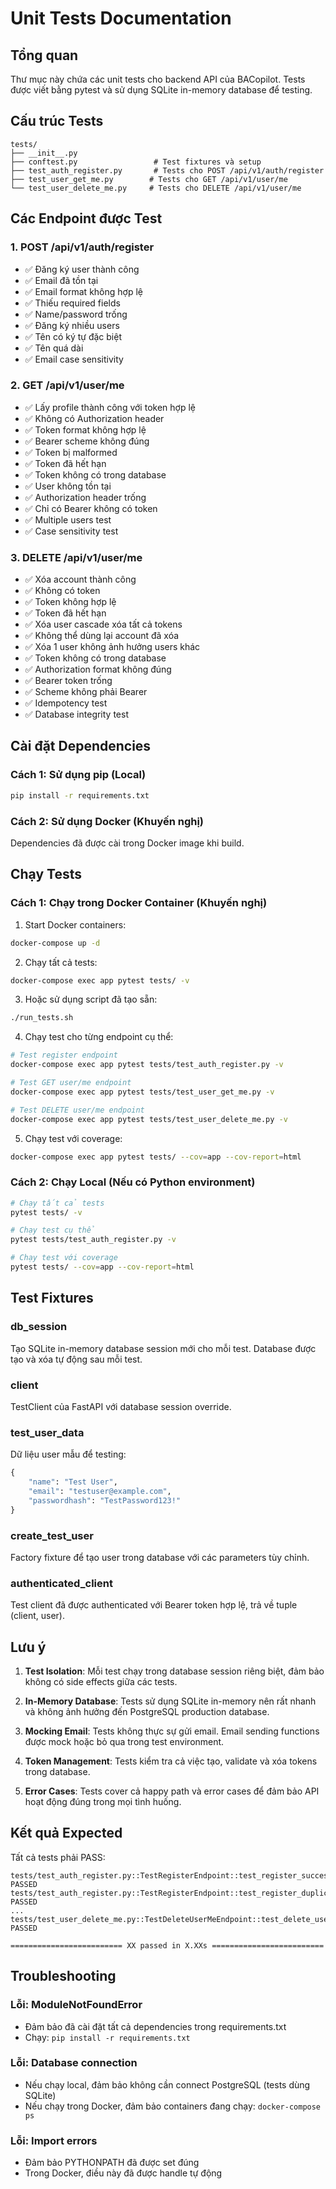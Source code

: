 # Unit Tests Documentation

## Tổng quan

Thư mục này chứa các unit tests cho backend API của BACopilot. Tests được viết bằng pytest và sử dụng SQLite in-memory database để testing.

## Cấu trúc Tests

```
tests/
├── __init__.py
├── conftest.py                 # Test fixtures và setup
├── test_auth_register.py       # Tests cho POST /api/v1/auth/register
├── test_user_get_me.py        # Tests cho GET /api/v1/user/me
└── test_user_delete_me.py     # Tests cho DELETE /api/v1/user/me
```

## Các Endpoint được Test

### 1. POST /api/v1/auth/register
- ✅ Đăng ký user thành công
- ✅ Email đã tồn tại
- ✅ Email format không hợp lệ
- ✅ Thiếu required fields
- ✅ Name/password trống
- ✅ Đăng ký nhiều users
- ✅ Tên có ký tự đặc biệt
- ✅ Tên quá dài
- ✅ Email case sensitivity

### 2. GET /api/v1/user/me
- ✅ Lấy profile thành công với token hợp lệ
- ✅ Không có Authorization header
- ✅ Token format không hợp lệ
- ✅ Bearer scheme không đúng
- ✅ Token bị malformed
- ✅ Token đã hết hạn
- ✅ Token không có trong database
- ✅ User không tồn tại
- ✅ Authorization header trống
- ✅ Chỉ có Bearer không có token
- ✅ Multiple users test
- ✅ Case sensitivity test

### 3. DELETE /api/v1/user/me
- ✅ Xóa account thành công
- ✅ Không có token
- ✅ Token không hợp lệ
- ✅ Token đã hết hạn
- ✅ Xóa user cascade xóa tất cả tokens
- ✅ Không thể dùng lại account đã xóa
- ✅ Xóa 1 user không ảnh hưởng users khác
- ✅ Token không có trong database
- ✅ Authorization format không đúng
- ✅ Bearer token trống
- ✅ Scheme không phải Bearer
- ✅ Idempotency test
- ✅ Database integrity test

## Cài đặt Dependencies

### Cách 1: Sử dụng pip (Local)
```bash
pip install -r requirements.txt
```

### Cách 2: Sử dụng Docker (Khuyến nghị)
Dependencies đã được cài trong Docker image khi build.

## Chạy Tests

### Cách 1: Chạy trong Docker Container (Khuyến nghị)

1. Start Docker containers:
```bash
docker-compose up -d
```

2. Chạy tất cả tests:
```bash
docker-compose exec app pytest tests/ -v
```

3. Hoặc sử dụng script đã tạo sẵn:
```bash
./run_tests.sh
```

4. Chạy test cho từng endpoint cụ thể:
```bash
# Test register endpoint
docker-compose exec app pytest tests/test_auth_register.py -v

# Test GET user/me endpoint
docker-compose exec app pytest tests/test_user_get_me.py -v

# Test DELETE user/me endpoint
docker-compose exec app pytest tests/test_user_delete_me.py -v
```

5. Chạy test với coverage:
```bash
docker-compose exec app pytest tests/ --cov=app --cov-report=html
```

### Cách 2: Chạy Local (Nếu có Python environment)

```bash
# Chạy tất cả tests
pytest tests/ -v

# Chạy test cụ thể
pytest tests/test_auth_register.py -v

# Chạy test với coverage
pytest tests/ --cov=app --cov-report=html
```

## Test Fixtures

### db_session
Tạo SQLite in-memory database session mới cho mỗi test. Database được tạo và xóa tự động sau mỗi test.

### client
TestClient của FastAPI với database session override.

### test_user_data
Dữ liệu user mẫu để testing:
```python
{
    "name": "Test User",
    "email": "testuser@example.com",
    "passwordhash": "TestPassword123!"
}
```

### create_test_user
Factory fixture để tạo user trong database với các parameters tùy chỉnh.

### authenticated_client
Test client đã được authenticated với Bearer token hợp lệ, trả về tuple (client, user).

## Lưu ý

1. **Test Isolation**: Mỗi test chạy trong database session riêng biệt, đảm bảo không có side effects giữa các tests.

2. **In-Memory Database**: Tests sử dụng SQLite in-memory nên rất nhanh và không ảnh hưởng đến PostgreSQL production database.

3. **Mocking Email**: Tests không thực sự gửi email. Email sending functions được mock hoặc bỏ qua trong test environment.

4. **Token Management**: Tests kiểm tra cả việc tạo, validate và xóa tokens trong database.

5. **Error Cases**: Tests cover cả happy path và error cases để đảm bảo API hoạt động đúng trong mọi tình huống.

## Kết quả Expected

Tất cả tests phải PASS:
```
tests/test_auth_register.py::TestRegisterEndpoint::test_register_success PASSED
tests/test_auth_register.py::TestRegisterEndpoint::test_register_duplicate_email PASSED
...
tests/test_user_delete_me.py::TestDeleteUserMeEndpoint::test_delete_user_cascade_tokens PASSED

========================= XX passed in X.XXs =========================
```

## Troubleshooting

### Lỗi: ModuleNotFoundError
- Đảm bảo đã cài đặt tất cả dependencies trong requirements.txt
- Chạy: `pip install -r requirements.txt`

### Lỗi: Database connection
- Nếu chạy local, đảm bảo không cần connect PostgreSQL (tests dùng SQLite)
- Nếu chạy trong Docker, đảm bảo containers đang chạy: `docker-compose ps`

### Lỗi: Import errors
- Đảm bảo PYTHONPATH đã được set đúng
- Trong Docker, điều này đã được handle tự động
